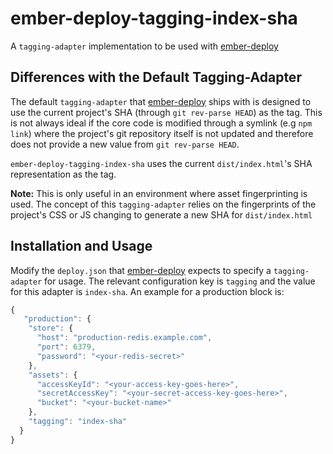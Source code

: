 # ember-deploy-tagging-index-sha
A `tagging-adapter` implementation to be used with [ember-deploy](https://github.com/LevelbossMike/ember-deploy)

## Differences with the Default Tagging-Adapter
The default `tagging-adapter` that [ember-deploy](https://github.com/LevelbossMike/ember-deploy) ships with is designed to use the current project's SHA (through `git rev-parse HEAD`) as the tag.  This is not always ideal if the core code is modified through a symlink (e.g `npm link`) where the project's git repository itself is not updated and therefore does not provide a new value from `git rev-parse HEAD`.

`ember-deploy-tagging-index-sha` uses the current `dist/index.html`'s SHA representation as the tag. 

**Note:** This is only useful in an environment where asset fingerprinting is used.  The concept of this `tagging-adapter` relies on the fingerprints of the project's CSS or JS changing to generate a new SHA for `dist/index.html`

## Installation and Usage
Modify the `deploy.json` that [ember-deploy](https://github.com/LevelbossMike/ember-deploy) expects to specify a `tagging-adapter` for usage.  The relevant configuration key is `tagging` and the value for this adapter is `index-sha`.  An example for a production block is:
```js
{
   "production": {
    "store": {
      "host": "production-redis.example.com",
      "port": 6379,
      "password": "<your-redis-secret>"
    },
    "assets": {
      "accessKeyId": "<your-access-key-goes-here>",
      "secretAccessKey": "<your-secret-access-key-goes-here>",
      "bucket": "<your-bucket-name>"
    },
    "tagging": "index-sha"
  }
}
```
